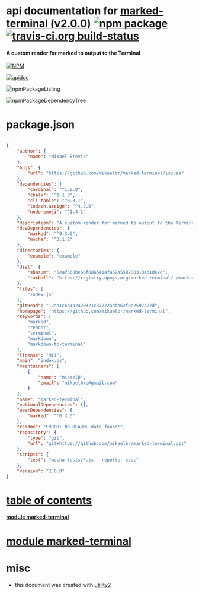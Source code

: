 # api documentation for  [marked-terminal (v2.0.0)](https://github.com/mikaelbr/marked-terminal)  [![npm package](https://img.shields.io/npm/v/npmdoc-marked-terminal.svg?style=flat-square)](https://www.npmjs.org/package/npmdoc-marked-terminal) [![travis-ci.org build-status](https://api.travis-ci.org/npmdoc/node-npmdoc-marked-terminal.svg)](https://travis-ci.org/npmdoc/node-npmdoc-marked-terminal)
#### A custom render for marked to output to the Terminal

[![NPM](https://nodei.co/npm/marked-terminal.png?downloads=true)](https://www.npmjs.com/package/marked-terminal)

[![apidoc](https://npmdoc.github.io/node-npmdoc-marked-terminal/build/screenCapture.buildNpmdoc.browser._2Fhome_2Ftravis_2Fbuild_2Fnpmdoc_2Fnode-npmdoc-marked-terminal_2Ftmp_2Fbuild_2Fapidoc.html.png)](https://npmdoc.github.io/node-npmdoc-marked-terminal/build/apidoc.html)

![npmPackageListing](https://npmdoc.github.io/node-npmdoc-marked-terminal/build/screenCapture.npmPackageListing.svg)

![npmPackageDependencyTree](https://npmdoc.github.io/node-npmdoc-marked-terminal/build/screenCapture.npmPackageDependencyTree.svg)



# package.json

```json

{
    "author": {
        "name": "Mikael Brevik"
    },
    "bugs": {
        "url": "https://github.com/mikaelbr/marked-terminal/issues"
    },
    "dependencies": {
        "cardinal": "^1.0.0",
        "chalk": "^1.1.3",
        "cli-table": "^0.3.1",
        "lodash.assign": "^4.2.0",
        "node-emoji": "^1.4.1"
    },
    "description": "A custom render for marked to output to the Terminal",
    "devDependencies": {
        "marked": "^0.3.6",
        "mocha": "^3.1.2"
    },
    "directories": {
        "example": "example"
    },
    "dist": {
        "shasum": "5eaf568be66f686541afa52a558280310a31de2d",
        "tarball": "https://registry.npmjs.org/marked-terminal/-/marked-terminal-2.0.0.tgz"
    },
    "files": [
        "index.js"
    ],
    "gitHead": "12aa1c6b1a2420321c37772addb62f8e2597c77d",
    "homepage": "https://github.com/mikaelbr/marked-terminal",
    "keywords": [
        "marked",
        "render",
        "terminal",
        "markdown",
        "markdown-to-terminal"
    ],
    "license": "MIT",
    "main": "index.js",
    "maintainers": [
        {
            "name": "mikaelb",
            "email": "mikaelbre@gmail.com"
        }
    ],
    "name": "marked-terminal",
    "optionalDependencies": {},
    "peerDependencies": {
        "marked": "^0.3.6"
    },
    "readme": "ERROR: No README data found!",
    "repository": {
        "type": "git",
        "url": "git+https://github.com/mikaelbr/marked-terminal.git"
    },
    "scripts": {
        "test": "mocha tests/*.js --reporter spec"
    },
    "version": "2.0.0"
}
```



# <a name="apidoc.tableOfContents"></a>[table of contents](#apidoc.tableOfContents)

#### [module marked-terminal](#apidoc.module.marked-terminal)



# <a name="apidoc.module.marked-terminal"></a>[module marked-terminal](#apidoc.module.marked-terminal)



# misc
- this document was created with [utility2](https://github.com/kaizhu256/node-utility2)
